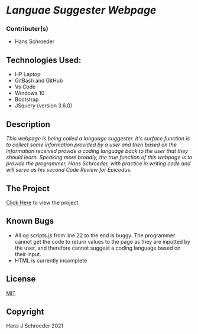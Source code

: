 # _Languae Suggester Webpage_ #

### Contributer(s)
* Hans Schroeder

## Technologies Used:
* HP Laptop
* GitBash and GitHub
* Vs Code
* Windows 10
* Bootstrap
* JSquery (version 3.6.0)

## Description
_This webpage is being called a language suggester. It's surface function is to collect some information provided by a user and then based on the information received provide a coding language back to the user that they should learn. Speaking more broadly, the true function of this webpage is to provide the programmer, Hans Schroeder, with practice in writing code and will serve as his second Code Review for Epicodus._

## The Project
[Click Here](https://hajschroeder.github.io/languageSuggester) to view the project

## Known Bugs
* All og scripts.js from line 22 to the end is buggy. The programmer cannot get the code to return values to the page as they are inputted by the user, and therefore cannot suggest a coding language based on their input. 
* HTML is currently incomplete

## License 
[MIT](https://choosealicense.com/licenses/mit/)

## Copyright
Hans J Schroeder 2021